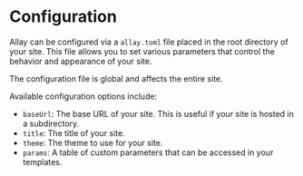 # Configuration

Allay can be configured via a `allay.toml` file placed in the root directory of your site. This file allows you to set various parameters that control the behavior and appearance of your site.

The configuration file is global and affects the entire site.

Available configuration options include:

- `baseUrl`: The base URL of your site. This is useful if your site is hosted in a subdirectory.
- `title`: The title of your site.
- `theme`: The theme to use for your site.
- `params`: A table of custom parameters that can be accessed in your templates.
